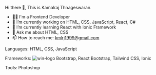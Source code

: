 Hi there 👋, This is Kamalraj Thnageswaran.
- 👩‍💻 I'm a Frontend Developer
- 🔭 I’m currently working on HTML, CSS, JavaScript, React, C#
- 🌱 I’m currently learning React with Ionic Framework
- 💬 Ask me about HTML, CSS
- 📫 How to reach me: kmlrj1999@gmail.com

Languages:
HTML, CSS, JavaScript

Frameworks:
![win-logo](https://github.com/kamalrajtz/kamalrajtz/assets/84303500/734eda54-7a59-4e4a-84fa-f1bcb1e27d47)
Bootstrap, React Bootstrap, Tailwind CSS, Ionic

Tools:
Photoshop



